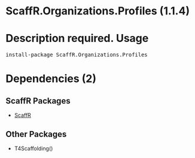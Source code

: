 ﻿ScaffR.Organizations.Profiles (1.1.4)
======
Description required.
Usage
======
<pre>install-package ScaffR.Organizations.Profiles</pre>
Dependencies (2)
=====

ScaffR Packages
------
* [ScaffR](https://github.com/wcpro/ScaffR/tree/master/src/ScaffR)

Other Packages
------
* T4Scaffolding()
